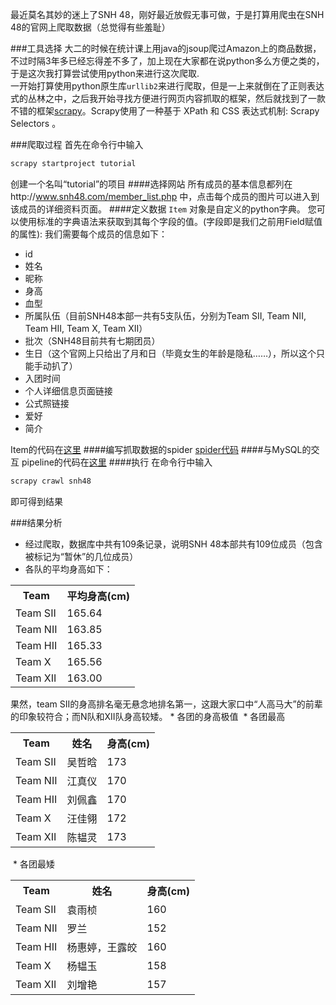 最近莫名其妙的迷上了SNH 48，刚好最近放假无事可做，于是打算用爬虫在SNH 48的官网上爬取数据（总觉得有些羞耻）<br>

###工具选择
大二的时候在统计课上用java的jsoup爬过Amazon上的商品数据，不过时隔3年多已经忘得差不多了，加上现在大家都在说python多么方便之类的，于是这次我打算尝试使用python来进行这次爬取.<br>
一开始打算使用python原生库`urllib2`来进行爬取，但是一上来就倒在了正则表达式的丛林之中，之后我开始寻找方便进行网页内容抓取的框架，然后就找到了一款不错的框架[scrapy](http://scrapy-chs.readthedocs.io/zh_CN/0.24/intro/tutorial.html)。Scrapy使用了一种基于 XPath 和 CSS 表达式机制: Scrapy Selectors 。 <br>

###爬取过程
首先在命令行中输入
```Bash
scrapy startproject tutorial
```
创建一个名叫“tutorial”的项目
####选择网站
所有成员的基本信息都列在http://www.snh48.com/member_list.php 中，点击每个成员的图片可以进入到该成员的详细资料页面。
####定义数据
`Item` 对象是自定义的python字典。 您可以使用标准的字典语法来获取到其每个字段的值。(字段即是我们之前用Field赋值的属性):
我们需要每个成员的信息如下：
* id
* 姓名
* 昵称 
* 身高
* 血型
* 所属队伍（目前SNH48本部一共有5支队伍，分别为Team SII, Team NII, Team HII, Team X, Team XII）
* 批次（SNH48目前共有七期团员）
* 生日（这个官网上只给出了月和日（毕竟女生的年龄是隐私……），所以这个只能手动扒了）
* 入团时间
* 个人详细信息页面链接
* 公式照链接
* 爱好
* 简介

Item的代码在[这里](https://github.com/billjyc/SNH48-member/blob/master/tutorial/items.py)
####编写抓取数据的spider
[spider代码](https://github.com/billjyc/SNH48-member/blob/master/tutorial/spiders/dmoz_spider.py)
####与MySQL的交互
pipeline的代码在[这里](https://github.com/billjyc/SNH48-member/blob/master/tutorial/pipelines.py)
####执行
在命令行中输入
```Bash
scrapy crawl snh48
```
即可得到结果


###结果分析
* 经过爬取，数据库中共有109条记录，说明SNH 48本部共有109位成员（包含被标记为“暂休”的几位成员）
* 各队的平均身高如下：
<table>
<tr>
<th>Team</th>
<th>平均身高(cm)</th>
</tr>
<tr>
<td>Team SII</td>
<td>165.64</td>
</tr>
<tr>
<td>Team NII</td>
<td>163.85</td>
</tr>
<tr>
<td>Team HII</td>
<td>165.33</td>
</tr>
<tr>
<td>Team X</td>
<td>165.56</td>
</tr>
<tr>
<td>Team XII</td>
<td>163.00</td>
</tr>
</table>
果然，team SII的身高排名毫无悬念地排名第一，这跟大家口中“人高马大”的前辈的印象较符合；而N队和XII队身高较矮。
* 各团的身高极值
  * 各团最高
  <table>
<tr>
<th>Team</th>
<th>姓名</th>
<th>身高(cm)</th>
</tr>
<tr>
<td>Team SII</td>
<td>吴哲晗</td>
<td>173</td>
</tr>
<tr>
<td>Team NII</td>
<td>江真仪</td>
<td>170</td>
</tr>
<tr>
<td>Team HII</td>
<td>刘佩鑫</td>
<td>170</td>
</tr>
<tr>
<td>Team X</td>
<td>汪佳翎</td>
<td>172</td>
</tr>
<tr>
<td>Team XII</td>
<td>陈韫灵</td>
<td>173</td>
</tr>
</table>
  * 各团最矮
    <table>
<tr>
<th>Team</th>
<th>姓名</th>
<th>身高(cm)</th>
</tr>
<tr>
<td>Team SII</td>
<td>袁雨桢</td>
<td>160</td>
</tr>
<tr>
<td>Team NII</td>
<td>罗兰</td>
<td>152</td>
</tr>
<tr>
<td>Team HII</td>
<td>杨惠婷，王露皎</td>
<td>160</td>
</tr>
<tr>
<td>Team X</td>
<td>杨韫玉</td>
<td>158</td>
</tr>
<tr>
<td>Team XII</td>
<td>刘增艳</td>
<td>157</td>
</tr>
</table>
